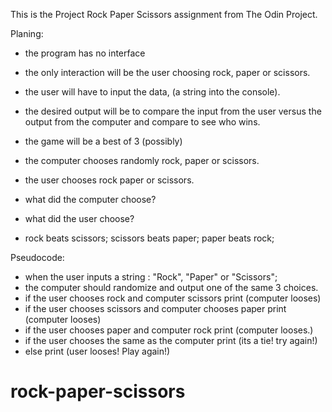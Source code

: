 This is the Project Rock Paper Scissors assignment from The Odin Project.


Planing:
- the program has no interface
- the only interaction will be the user choosing rock, paper or scissors.
- the user will have to input the data, (a string into the console).
- the desired output will be to compare the input from the user versus the output from the computer and compare to see who wins.
- the game will be a best of 3 (possibly)


- the computer chooses randomly rock, paper or scissors.
- the user chooses rock paper or scissors.
- what did the computer choose?
- what did the user choose?
- rock beats scissors; scissors beats paper; paper beats rock;



Pseudocode:
- when the user inputs a string : "Rock", "Paper" or "Scissors";
- the computer should randomize and output one of the same 3 choices.
- if the user chooses rock and computer scissors print (computer looses)
- if the user chooses scissors and computer chooses paper print (computer looses) 
- if the user chooses paper and computer rock print (computer looses.)
- if the user chooses the same as the computer print (its a tie! try again!)
- else print (user looses! Play again!)

# rock-paper-scissors
